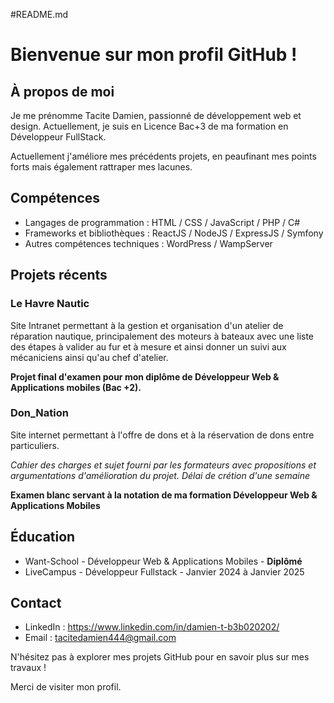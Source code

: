 #README.md

# Bienvenue sur mon profil GitHub !

## À propos de moi

Je me prénomme Tacite Damien, passionné de développement web et design. Actuellement, je suis en Licence Bac+3 de ma formation en Développeur FullStack.

Actuellement j'améliore mes précédents projets, en peaufinant mes points forts mais également rattraper mes lacunes.

## Compétences

- Langages de programmation : HTML / CSS / JavaScript / PHP / C#
- Frameworks et bibliothèques : ReactJS / NodeJS / ExpressJS / Symfony
- Autres compétences techniques : WordPress / WampServer

## Projets récents

### Le Havre Nautic

Site Intranet permettant à la gestion et organisation d'un atelier de réparation nautique, principalement des moteurs à bateaux avec une liste des étapes à valider au fur et à mesure et ainsi donner un suivi aux mécaniciens ainsi qu'au chef d'atelier.

**Projet final d'examen pour mon diplôme de Développeur Web & Applications mobiles (Bac +2).**

### Don_Nation

Site internet permettant à l'offre de dons et à la réservation de dons entre particuliers.

_Cahier des charges et sujet fourni par les formateurs avec propositions et argumentations d'amélioration du projet. Délai de crétion d'une semaine_

**Examen blanc servant à la notation de ma formation Développeur Web & Applications Mobiles**

## Éducation

- Want-School - Développeur Web & Applications Mobiles - **Diplômé**
- LiveCampus - Développeur Fullstack - Janvier 2024 à Janvier 2025

## Contact

- LinkedIn : https://www.linkedin.com/in/damien-t-b3b020202/
- Email : tacitedamien444@gmail.com

N'hésitez pas à explorer mes projets GitHub pour en savoir plus sur mes travaux !

Merci de visiter mon profil.
